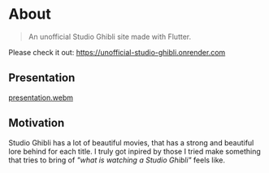 # About
> An unofficial Studio Ghibli site made with Flutter.

Please check it out: https://unofficial-studio-ghibli.onrender.com

## Presentation
[presentation.webm](https://github.com/gotneb/ghibli_movie_site/assets/67703889/a53e2136-b20c-4836-a440-b14bb67bad50)

## Motivation
Studio Ghibli has a lot of beautiful movies, that has a strong and beautiful lore behind for each title. I truly got inpired by those I tried make something that tries to bring of _"what is watching a Studio Ghibli"_ feels like.
